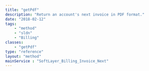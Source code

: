 ```yaml
---
title: "getPdf"
description: "Return an account's next invoice in PDF format."
date: "2018-02-12"
tags:
    - "method"
    - "sldn"
    - "Billing"
classes:
    - "getPdf"
type: "reference"
layout: "method"
mainService : "SoftLayer_Billing_Invoice_Next"
---
```

